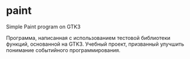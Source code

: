 # paint
Simple Paint program on GTK3

Программа, написанная с использованием тестовой библиотеки функций, основанной на GTK3.
Учебный проект, призванный улучшить понимание событийного программирования.
